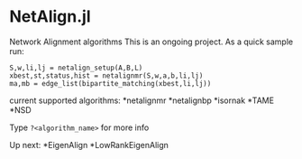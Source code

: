 # NetAlign.jl
Network Alignment algorithms 
This is an ongoing project.
As a quick sample run:
```
S,w,li,lj = netalign_setup(A,B,L)
xbest,st,status,hist = netalignmr(S,w,a,b,li,lj)
ma,mb = edge_list(bipartite_matching(xbest,li,lj))
```
current supported algorithms:
*netalignmr
*netalignbp
*isornak
*TAME
*NSD

Type `?<algorithm_name>` for more info

Up next:
*EigenAlign
*LowRankEigenAlign
